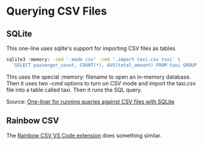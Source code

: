 
# Querying CSV Files

## SQLite

This one-line uses sqlite's support for importing CSV files as tables.

```sh
sqlite3 :memory: -cmd '.mode csv' -cmd '.import taxi.csv taxi' \
  'SELECT passenger_count, COUNT(*), AVG(total_amount) FROM taxi GROUP BY passenger_count'
```

This uses the special :memory: filename to open an in-memory database. Then it uses two -cmd options to turn on CSV mode and import the taxi.csv file into a table called taxi. Then it runs the SQL query.

Source: [One-liner for running queries against CSV files with SQLite](https://til.simonwillison.net/sqlite/one-line-csv-operations)

## Rainbow CSV

The [Rainbow CSV VS Code extension](https://marketplace.visualstudio.com/items?itemName=mechatroner.rainbow-csv) does something similar.

